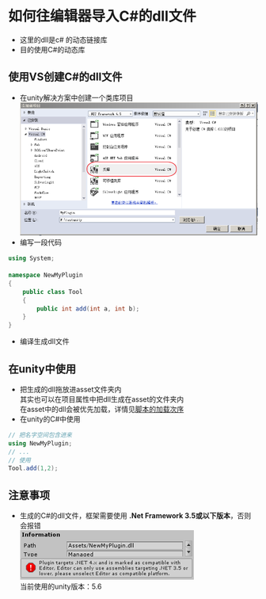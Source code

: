 # 如何往编辑器导入C#的dll文件
* 这里的dll是c# 的动态链接库
* 目的使用C#的动态库

## 使用VS创建C#的dll文件
* 在unity解决方案中创建一个类库项目  
![创建项目](../assets/csharp_dll1.png)
* 编写一段代码  
```c#
using System;

namespace NewMyPlugin
{
    public class Tool
    {
        public int add(int a, int b);
    }
}
```
* 编译生成dll文件

## 在unity中使用
* 把生成的dll拖放进asset文件夹内  
其实也可以在项目属性中把dll生成在asset的文件夹内  
在asset中的dll会被优先加载，详情见[脚本的加载次序](./脚本的加载次序.md)
* 在unity的C#中使用  
```c#
// 把名字空间包含进来
using NewMyPlugin;
// ...
// 使用
Tool.add(1,2);
```
## 注意事项
* 生成的C#的dll文件，框架需要使用 **.Net Framework 3.5或以下版本**，否则会报错  
![error](../assets/csharp_dll_error.png)  
当前使用的unity版本：5.6

